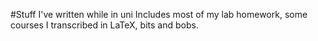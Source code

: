 #Stuff I've written while in uni
Includes most of my lab homework, some courses I transcribed in LaTeX, bits and bobs.